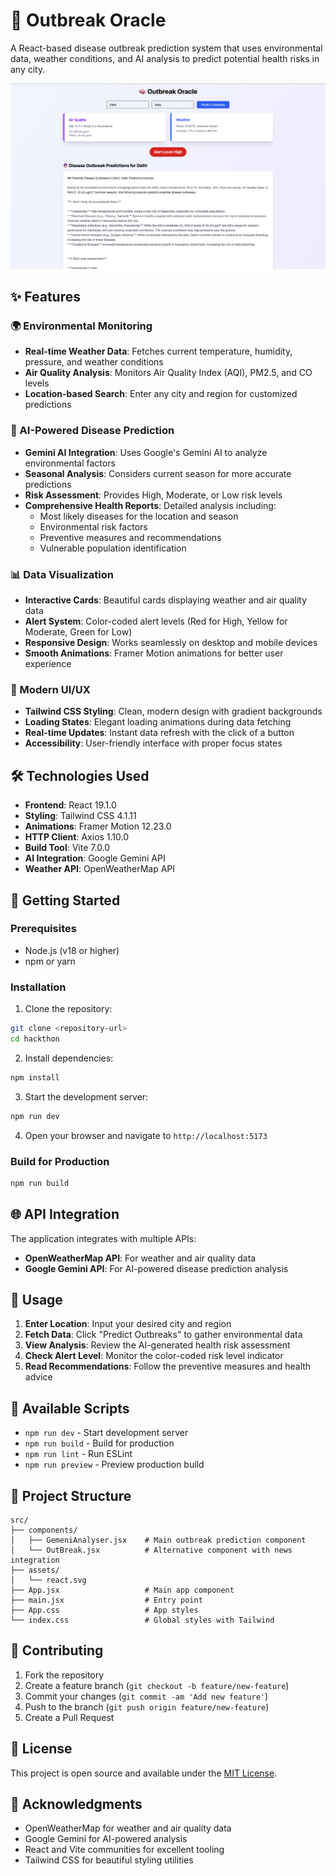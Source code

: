 # 🧠 Outbreak Oracle

A React-based disease outbreak prediction system that uses environmental data, weather conditions, and AI analysis to predict potential health risks in any city.

![Outbreak Oracle Screenshot](./public/photo.png)

## ✨ Features

### 🌍 Environmental Monitoring
- **Real-time Weather Data**: Fetches current temperature, humidity, pressure, and weather conditions
- **Air Quality Analysis**: Monitors Air Quality Index (AQI), PM2.5, and CO levels
- **Location-based Search**: Enter any city and region for customized predictions

### 🤖 AI-Powered Disease Prediction
- **Gemini AI Integration**: Uses Google's Gemini AI to analyze environmental factors
- **Seasonal Analysis**: Considers current season for more accurate predictions
- **Risk Assessment**: Provides High, Moderate, or Low risk levels
- **Comprehensive Health Reports**: Detailed analysis including:
  - Most likely diseases for the location and season
  - Environmental risk factors
  - Preventive measures and recommendations
  - Vulnerable population identification

### 📊 Data Visualization
- **Interactive Cards**: Beautiful cards displaying weather and air quality data
- **Alert System**: Color-coded alert levels (Red for High, Yellow for Moderate, Green for Low)
- **Responsive Design**: Works seamlessly on desktop and mobile devices
- **Smooth Animations**: Framer Motion animations for better user experience

### 🎨 Modern UI/UX
- **Tailwind CSS Styling**: Clean, modern design with gradient backgrounds
- **Loading States**: Elegant loading animations during data fetching
- **Real-time Updates**: Instant data refresh with the click of a button
- **Accessibility**: User-friendly interface with proper focus states

## 🛠️ Technologies Used

- **Frontend**: React 19.1.0
- **Styling**: Tailwind CSS 4.1.11
- **Animations**: Framer Motion 12.23.0
- **HTTP Client**: Axios 1.10.0
- **Build Tool**: Vite 7.0.0
- **AI Integration**: Google Gemini API
- **Weather API**: OpenWeatherMap API

## 🚀 Getting Started

### Prerequisites
- Node.js (v18 or higher)
- npm or yarn

### Installation

1. Clone the repository:
```bash
git clone <repository-url>
cd hackthon
```

2. Install dependencies:
```bash
npm install
```

3. Start the development server:
```bash
npm run dev
```

4. Open your browser and navigate to `http://localhost:5173`

### Build for Production

```bash
npm run build
```

## 🌐 API Integration

The application integrates with multiple APIs:

- **OpenWeatherMap API**: For weather and air quality data
- **Google Gemini API**: For AI-powered disease prediction analysis

## 📱 Usage

1. **Enter Location**: Input your desired city and region
2. **Fetch Data**: Click "Predict Outbreaks" to gather environmental data
3. **View Analysis**: Review the AI-generated health risk assessment
4. **Check Alert Level**: Monitor the color-coded risk level indicator
5. **Read Recommendations**: Follow the preventive measures and health advice

## 🔧 Available Scripts

- `npm run dev` - Start development server
- `npm run build` - Build for production
- `npm run lint` - Run ESLint
- `npm run preview` - Preview production build

## 📂 Project Structure

```
src/
├── components/
│   ├── GemeniAnalyser.jsx    # Main outbreak prediction component
│   └── OutBreak.jsx          # Alternative component with news integration
├── assets/
│   └── react.svg
├── App.jsx                   # Main app component
├── main.jsx                  # Entry point
├── App.css                   # App styles
└── index.css                 # Global styles with Tailwind
```

## 🤝 Contributing

1. Fork the repository
2. Create a feature branch (`git checkout -b feature/new-feature`)
3. Commit your changes (`git commit -am 'Add new feature'`)
4. Push to the branch (`git push origin feature/new-feature`)
5. Create a Pull Request

## 📄 License

This project is open source and available under the [MIT License](LICENSE).

## 🙏 Acknowledgments

- OpenWeatherMap for weather and air quality data
- Google Gemini for AI-powered analysis
- React and Vite communities for excellent tooling
- Tailwind CSS for beautiful styling utilities

